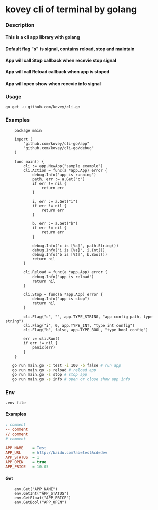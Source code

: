 # kovey cli of terminal by golang
### Description
#### This is a cli app library with golang
#### Default flag "s" is signal, contains reload, stop and maintain
#### App will call Stop callback when recevie stop signal
#### App will call Reload callback when app is stoped
#### App will open show when recevie info signal
### Usage
    go get -u github.com/kovey/cli-go
### Examples
```golang
    package main

    import (
        "github.com/kovey/cli-go/app"
        "github.com/kovey/cli-go/debug"
    )

    func main() {
        cli := app.NewApp("sample example")
        cli.Action = func(a *app.App) error {
            debug.Info("app is running")
            path, err := a.Get("c")
            if err != nil {
                return err
            }

            i, err := a.Get("i")
            if err != nil {
                return err
            }

            b, err := a.Get("b")
            if err != nil {
                return err
            }

            debug.Info("c is [%s]", path.String())
            debug.Info("i is [%s]", i.Int())
            debug.Info("b is [%t]", b.Bool())
            return nil
        }

        cli.Reload = func(a *app.App) error {
            debug.Info("app is reload")
            return nil
        }

        cli.Stop = func(a *app.App) error {
            debug.Info("app is stop")
            return nil
        }

        cli.Flag("c", "", app.TYPE_STRING, "app config path, type string")
        cli.Flag("i", 0, app.TYPE_INT, "type int config")
        cli.Flag("b", false, app.TYPE_BOOL, "type bool config")

        err := cli.Run()
        if err != nil {
            panic(err)
        }
    }

```
```bash
   go run main.go -c test -i 100 -b false # run app
   go run main.go -s reload # reload app
   go run main.go -s stop # stop app
   go run main.go -s info # open or close show app info
```
### Env
    .env file
#### Examples
```ini
; comment
-- comment
// comment
# comment

APP_NAME    = Test
APP_URL     = http://baidu.com?ab=test&cd=dev
APP_STATUS  = 1
APP_OPEN    = true
APP_PRICE   = 10.05
```

#### Get
```golang
    env.Get("APP_NAME")
    env.GetInt("APP_STATUS")
    env.GetFloat("APP_PRICE")
    env.GetBool("APP_OPEN")
```
